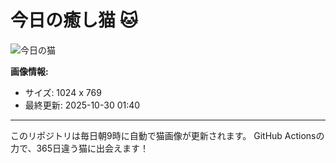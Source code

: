 # 今日の癒し猫 🐱

![今日の猫](https://cdn2.thecatapi.com/images/6s4.jpg)

**画像情報:**
- サイズ: 1024 x 769
- 最終更新: 2025-10-30 01:40

---

このリポジトリは毎日朝9時に自動で猫画像が更新されます。
GitHub Actionsの力で、365日違う猫に出会えます！
